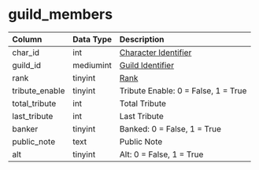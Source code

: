 # guild\_members

| Column | Data Type | Description |
| :--- | :--- | :--- |
| char\_id | int | [Character Identifier](../../../schema/categories/characters/character_data.md) |
| guild\_id | mediumint | [Guild Identifier](guilds.md) |
| rank | tinyint | [Rank](../../../../categories/player/guild-ranks) |
| tribute\_enable | tinyint | Tribute Enable: 0 = False, 1 = True |
| total\_tribute | int | Total Tribute |
| last\_tribute | int | Last Tribute |
| banker | tinyint | Banked: 0 = False, 1 = True |
| public\_note | text | Public Note |
| alt | tinyint | Alt: 0 = False, 1 = True |

